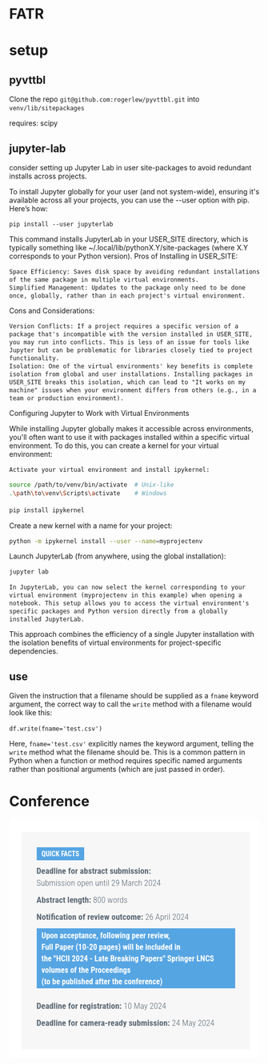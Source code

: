 # FATR

# setup

## pyvttbl
Clone the repo `git@github.com:rogerlew/pyvttbl.git` into `venv/lib/sitepackages`

requires: scipy

## jupyter-lab

consider setting up Jupyter Lab in user site-packages to avoid redundant installs across projects.

To install Jupyter globally for your user (and not system-wide), ensuring it's available across all your projects, you can use the --user option with pip. Here’s how:

```shell
pip install --user jupyterlab
```

This command installs JupyterLab in your USER_SITE directory, which is typically something like ~/.local/lib/pythonX.Y/site-packages (where X.Y corresponds to your Python version).
Pros of Installing in USER_SITE:

    Space Efficiency: Saves disk space by avoiding redundant installations of the same package in multiple virtual environments.
    Simplified Management: Updates to the package only need to be done once, globally, rather than in each project's virtual environment.

Cons and Considerations:

    Version Conflicts: If a project requires a specific version of a package that's incompatible with the version installed in USER_SITE, you may run into conflicts. This is less of an issue for tools like Jupyter but can be problematic for libraries closely tied to project functionality.
    Isolation: One of the virtual environments' key benefits is complete isolation from global and user installations. Installing packages in USER_SITE breaks this isolation, which can lead to "It works on my machine" issues when your environment differs from others (e.g., in a team or production environment).

Configuring Jupyter to Work with Virtual Environments

While installing Jupyter globally makes it accessible across environments, you'll often want to use it with packages installed within a specific virtual environment. To do this, you can create a kernel for your virtual environment:

    Activate your virtual environment and install ipykernel:

```sh
source /path/to/venv/bin/activate  # Unix-like
.\path\to\venv\Scripts\activate    # Windows

pip install ipykernel
```
Create a new kernel with a name for your project:

```sh
python -m ipykernel install --user --name=myprojectenv
```
Launch JupyterLab (from anywhere, using the global installation):

```sh
jupyter lab
```

    In JupyterLab, you can now select the kernel corresponding to your virtual environment (myprojectenv in this example) when opening a notebook. This setup allows you to access the virtual environment's specific packages and Python version directly from a globally installed JupyterLab.

This approach combines the efficiency of a single Jupyter installation with the isolation benefits of virtual environments for project-specific dependencies.

## use

Given the instruction that a filename should be supplied as a `fname` keyword argument, the correct way to call the `write` method with a filename would look like this:

`df.write(fname='test.csv')`

Here, `fname='test.csv'` explicitly names the keyword argument, telling the `write` method what the filename should be. This is a common pattern in Python when a function or method requires specific named arguments rather than positional arguments (which are just passed in order).

# Conference

![alt text](image.png)

